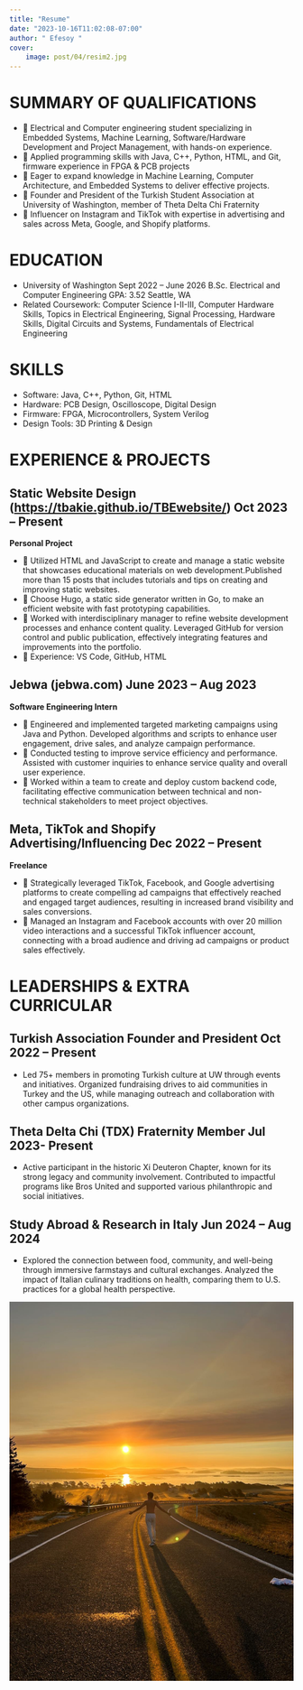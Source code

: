 ```yaml
---
title: "Resume"
date: "2023-10-16T11:02:08-07:00"
author: " Efesoy "
cover:
    image: post/04/resim2.jpg
---
```


# SUMMARY OF QUALIFICATIONS
-  Electrical and Computer engineering student specializing in Embedded Systems, Machine Learning, Software/Hardware Development and Project Management, with hands-on experience.
-  Applied programming skills with Java, C++, Python, HTML, and Git, firmware experience in FPGA & PCB projects
-  Eager to expand knowledge in Machine Learning, Computer Architecture, and Embedded Systems to deliver effective projects.
-  Founder and President of the Turkish Student Association at University of Washington, member of Theta Delta Chi Fraternity
-  Influencer on Instagram and TikTok with expertise in advertising and sales across Meta, Google, and Shopify platforms.

# EDUCATION
- University of Washington Sept 2022 – June 2026
B.Sc. Electrical and Computer Engineering GPA: 3.52
Seattle, WA
- Related Coursework: Computer Science I-II-III, Computer Hardware Skills, Topics in Electrical Engineering, Signal Processing, Hardware Skills, Digital Circuits and Systems, Fundamentals of Electrical Engineering

# SKILLS
- Software: Java, C++, Python, Git, HTML
- Hardware: PCB Design, Oscilloscope, Digital Design
- Firmware: FPGA, Microcontrollers, System Verilog
- Design Tools: 3D Printing & Design

# EXPERIENCE & PROJECTS
## Static Website Design (https://tbakie.github.io/TBEwebsite/)  Oct 2023 – Present
**Personal Project**
-  Utilized HTML and JavaScript to create and manage a static website that showcases educational materials on web development.Published more than 15 posts that includes tutorials and tips on creating and improving static websites.
-  Choose Hugo, a static side generator written in Go, to make an efficient website with fast prototyping capabilities.
-  Worked with interdisciplinary manager to refine website development processes and enhance content quality. Leveraged GitHub for version control and public publication, effectively integrating features and improvements into the portfolio.
-  Experience: VS Code, GitHub, HTML
## Jebwa (jebwa.com) June 2023 – Aug 2023
**Software Engineering Intern**
-  Engineered and implemented targeted marketing campaigns using Java and Python. Developed algorithms and scripts to enhance user
engagement, drive sales, and analyze campaign performance.
-  Conducted testing to improve service efficiency and performance. Assisted with customer inquiries to enhance service quality and overall user experience.
-  Worked within a team to create and deploy custom backend code, facilitating effective communication between technical and non-technical stakeholders to meet project objectives.
## Meta, TikTok and Shopify Advertising/Influencing  Dec 2022 – Present
**Freelance**
-  Strategically leveraged TikTok, Facebook, and Google advertising platforms to create compelling ad campaigns that effectively reached and engaged target audiences, resulting in increased brand visibility and sales conversions.
-  Managed an Instagram and Facebook accounts with over 20 million video interactions and a successful TikTok influencer account,
connecting with a broad audience and driving ad campaigns or product sales effectively.

# LEADERSHIPS & EXTRA CURRICULAR
## Turkish Association Founder and President  Oct 2022 – Present
- Led 75+ members in promoting Turkish culture at UW through events and initiatives. Organized fundraising drives to aid communities in Turkey and the US, while managing outreach and collaboration with other campus organizations.
## Theta Delta Chi (TDX) Fraternity Member  Jul 2023- Present
- Active participant in the historic Xi Deuteron Chapter, known for its strong legacy and community involvement. Contributed to impactful programs like Bros United and supported various philanthropic and social initiatives.
## Study Abroad & Research in Italy  Jun 2024 – Aug 2024
- Explored the connection between food, community, and well-being through immersive farmstays and cultural exchanges. Analyzed the impact of Italian culinary traditions on health, comparing them to U.S. practices for a global health perspective.

![my image](/resim2.jpg)